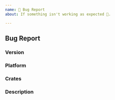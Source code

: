 ```yaml
---
name: 🐛 Bug Report
about: If something isn't working as expected 🤔.

---
```


## Bug Report

<!--
Thank you for reporting an issue.

Please fill in as much of the template below as you're able.
-->

### Version

<!--
List the versions of all `axum` crates you are using. The easiest way to get
this information is using `cargo tree`:

`cargo tree | grep axum`
-->

### Platform

<!---
Output of `uname -a` (UNIX), or version and 32 or 64-bit (Windows)
-->

### Crates

<!--
If known, please specify the affected axum crates. Otherwise, delete this
section.
-->

### Description

<!--
Enter your issue details below this comment.

One way to structure the description:

<short summary of the bug>

I tried this code:

<code sample that causes the bug>

I expected to see this happen: <explanation>

Instead, this happened: <explanation>
-->
